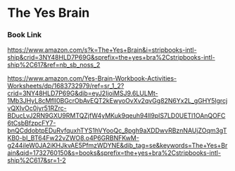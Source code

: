 # The Yes Brain

### Book Link

https://www.amazon.com/s?k=The+Yes+Brain&i=stripbooks-intl-ship&crid=3NY48HLD7P69G&sprefix=the+yes+bra%2Cstripbooks-intl-ship%2C617&ref=nb_sb_noss_2

https://www.amazon.com/Yes-Brain-Workbook-Activities-Worksheets/dp/1683732979/ref=sr_1_2?crid=3NY48HLD7P69G&dib=eyJ2IjoiMSJ9.6LULMt-1Mb3JHyL8cMfll0BGcrObAvEQT2kEwyoOvXv2qvGg82N6Yx2L_gGHY5lgrcjvQXIvOc0iyr51RZrc-BDucLvJ2RN9GXU9RMTQZjfW4yMKuk9qeuh94lI9plS7LD0UETl1OAnQOFC6tCsbBfzpcFY7-bnQCddobtpEDuRvfquxhTYS1hVYooQc_8pgh9aXDDwvRBznNAUjZOqm3gTKB0-bI_BT64Fw22vZWO8.o4P6GRBNFKwM-g244ileW0JA2iKHJkvAE5PfmzWDYNE&dib_tag=se&keywords=The+Yes+Brain&qid=1732760150&s=books&sprefix=the+yes+bra%2Cstripbooks-intl-ship%2C617&sr=1-2
